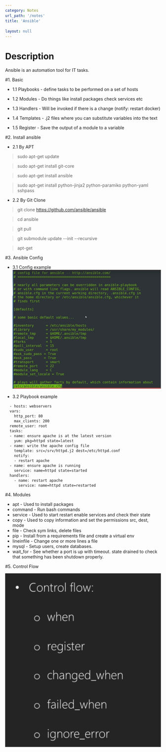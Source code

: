 ```yaml
---
category: Notes
url_path: '/notes'
title: 'Ansible'

layout: null
---
```


# Description
Ansible is an automation tool for IT tasks.


#1. Basic

+ 1.1 Playbooks - define tasks to be performed on a set of hosts
      
+ 1.2 Modules - Do things like install packages check services etc
      
+ 1.3 Handlers - Will be invoked if there is a change (notify: restart docker)
      
+ 1.4 Templates - .j2 files where you can substitute variables into the text
      
+ 1.5 Register - Save the output of a module to a variable

#2. Install ansible

+ 2.1 By APT

> sudo apt-get update

> sudo apt-get install git-core

> sudo apt-get install ansible

> sudo apt-get install python-jinja2 python-paramiko python-yaml sshpass

+ 2.2 By Git Clone

> git clone https://github.com/ansible/ansible

> cd ansible

> git pull

> git submodule update --init --recursive

> apt-get

#3. Ansible Config

+ 3.1 Config example
![ansible.cfg](https://github.com/rayyiu002/ray_TechWorld/blob/gh-pages/image/ansible_cfg.png?raw=true)

+ 3.2 Playbook example
```
  - hosts: webservers
  vars:
    http_port: 80
    max_clients: 200
  remote_user: root
  tasks:
  - name: ensure apache is at the latest version
    yum: pkg=httpd state=latest
  - name: write the apache config file
    template: src=/srv/httpd.j2 dest=/etc/httpd.conf
    notify:
    - restart apache
  - name: ensure apache is running
    service: name=httpd state=started
  handlers:
    - name: restart apache
      service: name=httpd state=restarted
```

#4. Modules

+ apt - Used to install packages
+ command - Run bash commands
+ service - Used to start restart enable services and check their state
+ copy - Used to copy information and set the permissions src, dest, mode
+ file - Check sym links, delete files
+ pip - Install from a requirements file and create a virtual env
+ lineinfile - Change one or more lines a file
+ mysql - Setup users, create databases.
+ wait_for - See whether a port is up with timeout. state drained to check that something has been shutdown properly.        

#5. Control Flow

![control_flow](https://github.com/rayyiu002/ray_TechWorld/blob/gh-pages/image/ansible_control_flow.png?raw=true)
